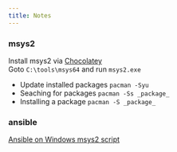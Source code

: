 ```yaml
---
title: Notes
---
```


### msys2
Install msys2 via [Chocolatey](https://chocolatey.org/)  
Goto `C:\tools\msys64` and run `msys2.exe`

* Update installed packages `pacman -Syu`
* Seaching for packages `pacman -Ss _package_`
* Installing a package `pacman -S _package_`

### ansible
[Ansible on Windows msys2 script](https://gist.github.com/DaveB93/db94a6b310e08c928c0778f766562ab0#file-python3-install-ansible-on-msys2-sh)